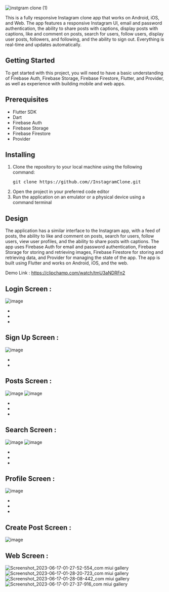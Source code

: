 
![instgram clone (1)](https://github.com/El-Sayed-Mustafa/InstagramClone/assets/110793510/47d07148-e27a-4f1d-8156-fdaaff977570)

<p>This is a fully responsive Instagram clone app that works on Android, iOS, and Web. The app features a responsive Instagram UI, email and password authentication, the ability to share posts with captions, display posts with captions, like and comment on posts, search for users, follow users, display user posts, followers, and following, and the ability to sign out. Everything is real-time and updates automatically.</p>
<h2>Getting Started</h2>
<p>To get started with this project, you will need to have a basic understanding of Firebase Auth, Firebase Storage, Firebase Firestore, Flutter, and Provider, as well as experience with building mobile and web apps.</p>
<h2>Prerequisites</h2>
<ul>
    <li>Flutter SDK</li>
    <li>Dart</li>
    <li>Firebase Auth</li>
    <li>Firebase Storage</li>
    <li>Firebase Firestore</li>
    <li>Provider</li>
</ul>
<h2>Installing</h2>
<ol>
    <li>Clone the repository to your local machine using the following command:
<pre>
git clone https://github.com/<username>/InstagramClone.git
</pre>
    </li>
    <li>Open the project in your preferred code editor</li>
    <li>Run the application on an emulator or a physical device using a command terminal</li>
</ol>
<h2>Design</h2>
<p>The application has a similar interface to the Instagram app, with a feed of posts, the ability to like and comment on posts, search for users, follow users, view user profiles, and the ability to share posts with captions. The app uses Firebase Auth for email and password authentication, Firebase Storage for storing and retrieving images, Firebase Firestore for storing and retrieving data, and Provider for managing the state of the app. The app is built using Flutter and works on Android, iOS, and the web.</p>

Demo Link :
https://clipchamp.com/watch/tmU3aNDRFn2

Login Screen :                                                      
-
![image](https://user-images.githubusercontent.com/110793510/210153840-0feaac74-b2ce-46ce-84be-763015d20d91.png)



-
-
-

Sign Up Screen :                   
-
![image](https://user-images.githubusercontent.com/110793510/210153852-377fc22d-3d2d-44c2-8517-06ad7e26eeba.png)

-
-

Posts Screen :                   
-
![image](https://user-images.githubusercontent.com/110793510/210153861-5af3a670-d2bc-426f-92e0-2da219658575.png)
![image](https://user-images.githubusercontent.com/110793510/210153865-81d4e7f1-efc1-40ff-9196-ee2b2ad21377.png)

-
-
-


Search Screen :                  
-
![image](https://user-images.githubusercontent.com/110793510/210153875-9c77487c-a86e-4e54-9c7d-b22a613ddf3b.png)
![image](https://user-images.githubusercontent.com/110793510/210153877-48b6979a-b6d5-4c73-a737-89d2091f4359.png)

-
-
-

 
Profile Screen :                                        
-
![image](https://user-images.githubusercontent.com/110793510/210153883-44eda6d9-82fb-42d4-9272-29b58ef5e263.png)

-
-
-

Create Post Screen :                  
-

![image](https://user-images.githubusercontent.com/110793510/210153890-1c09077e-eb37-455b-8282-b76db061ee50.png)

Web Screen :                  
-
![Screenshot_2023-06-17-01-27-52-554_com miui gallery](https://github.com/El-Sayed-Mustafa/InstagramClone/assets/110793510/34bfb974-4294-4b79-bea6-02ffd4101d67)
![Screenshot_2023-06-17-01-28-20-723_com miui gallery](https://github.com/El-Sayed-Mustafa/InstagramClone/assets/110793510/e59c5691-9cd4-400e-9ec1-5f6724200c29)
![Screenshot_2023-06-17-01-28-08-442_com miui gallery](https://github.com/El-Sayed-Mustafa/InstagramClone/assets/110793510/d7a14823-2dbe-48d2-be68-e00f134f86ca)
![Screenshot_2023-06-17-01-27-37-916_com miui gallery](https://github.com/El-Sayed-Mustafa/InstagramClone/assets/110793510/85bb9f0f-10b9-4ac4-a174-f5ca7fb18c0c)

